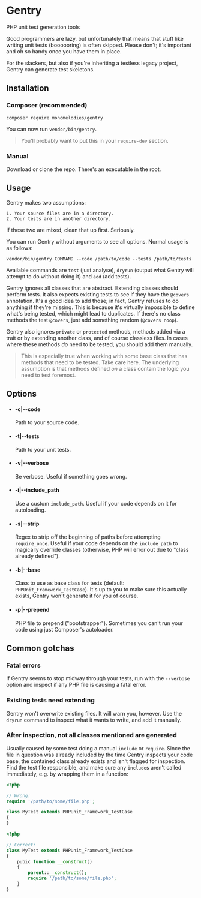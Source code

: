 # Gentry
PHP unit test generation tools

Good programmers are lazy, but unfortunately that means that stuff like writing
unit tests (boooooring) is often skipped. Please don't; it's important and oh
so handy once you have them in place.

For the slackers, but also if you're inheriting a testless legacy project,
Gentry can generate test skeletons.

## Installation

### Composer (recommended)
```composer require monomelodies/gentry```

You can now run `vendor/bin/gentry`.

> You'll probably want to put this in your `require-dev` section.

### Manual
Download or clone the repo. There's an executable in the root.

## Usage

Gentry makes two assumptions:

    1. Your source files are in a directory.
    2. Your tests are in another directory.

If these two are mixed, clean that up first. Seriously.

You can run Gentry without arguments to see all options. Normal usage is as
follows:

```vendor/bin/gentry COMMAND --code /path/to/code --tests /path/to/tests```

Available commands are `test` (just analyse), `dryrun` (output what Gentry will
attempt to do without doing it) and `add` (add tests).

Gentry ignores all classes that are abstract. Extending classes should perform
tests. It also expects existing tests to see if they have the `@covers`
annotation. It's a good idea to add those; in fact, Gentry refuses to do
anything if they're missing. This is because it's virtually impossible to define
what's being tested, which might lead to duplicates. If there's no class
methods the test `@covers`, just add something random (`@covers noop`).

Gentry also ignores `private` or `protected` methods, methods added via a
trait or by extending another class, and of course classless files. In cases
where these methods _do_ need to be tested, you should add them manually.

> This is especially true when working with some base class that has methods
> that need to be tested. Take care here. The underlying assumption is that
> methods defined _on_ a class contain the logic you need to test foremost.

## Options

- #### -c|--code ####

    Path to your source code.

- #### -t|--tests ####

    Path to your unit tests.

- #### -v|--verbose ####

    Be verbose. Useful if something goes wrong.

- #### -i|--include_path ####

    Use a custom `include_path`. Useful if your code depends on it for
    autoloading.

- #### -s|--strip ####

    Regex to strip off the beginning of paths before attempting
    `require_once`. Useful if your code depends on the `include_path` to
    magically override classes (otherwise, PHP will error out due to
    "class already defined").

- #### -b|--base ####

    Class to use as base class for tests (default:
    `PHPUnit_Framework_TestCase`). It's up to you to make sure this actually
    exists, Gentry won't generate it for you of course.

- #### -p|--prepend ####

    PHP file to prepend ("bootstrapper"). Sometimes you can't run your code
    using just Composer's autoloader.

## Common gotchas

### Fatal errors
If Gentry seems to stop midway through your tests, run with the `--verbose`
option and inspect if any PHP file is causing a fatal error.

### Existing tests need extending
Gentry won't overwrite existing files. It will warn you, however. Use the
`dryrun` command to inspect what it wants to write, and add it manually.

### After inspection, not all classes mentioned are generated
Usually caused by some test doing a manual `include` or `require`. Since the
file in question was already included by the time Gentry inspects your code
base, the contained class already exists and isn't flagged for inspection.
Find the test file responsible, and make sure any `include`s aren't called
immediately, e.g. by wrapping them in a function:

```php
<?php

// Wrong:
require '/path/to/some/file.php';

class MyTest extends PHPUnit_Framework_TestCase
{
}

```

```php
<?php

// Correct:
class MyTest extends PHPUnit_Framework_TestCase
{
    pubic function __construct()
    {
        parent::__construct();
        require '/path/to/some/file.php';
    }
}

```

